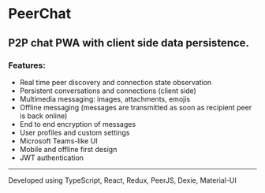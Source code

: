 # PeerChat

## P2P chat PWA with client side data persistence.

### Features:
- Real time peer discovery and connection state observation
- Persistent conversations and connections (client side) 
- Multimedia messaging: images, attachments, emojis
- Offline messaging (messages are transmitted as soon as recipient peer is back online)
- End to end encryption of messages
- User profiles and custom settings
- Microsoft Teams-like UI
- Mobile and offline first design
- JWT authentication

---

Developed using TypeScript, React, Redux, PeerJS, Dexie, Material-UI